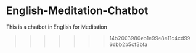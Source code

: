 # English-Meditation-Chatbot
This is a chatbot in English for Meditation
>>>>>>> 14b2003980eb1e99e8e11c4cd996dbb2b5cf3bfa
